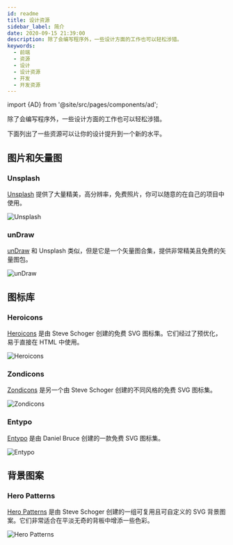 ```yaml
---
id: readme
title: 设计资源
sidebar_label: 简介
date: 2020-09-15 21:39:00
description: 除了会编写程序外，一些设计方面的工作也可以轻松涉猎。
keywords:
  - 前端
  - 资源
  - 设计
  - 设计资源
  - 开发
  - 开发资源
---
```


import {AD} from '@site/src/pages/components/ad';

<AD />

除了会编写程序外，一些设计方面的工作也可以轻松涉猎。

下面列出了一些资源可以让你的设计提升到一个新的水平。

## 图片和矢量图

### Unsplash

[Unsplash](https://unsplash.com/) 提供了大量精美，高分辨率，免费照片，你可以随意的在自己的项目中使用。

![Unsplash](https://tailwindcss.com/_next/static/media/unsplash.423c2dda15c11c6803adf4cf5297505e.jpg)

### unDraw

[unDraw](https://undraw.co/) 和 Unsplash 类似，但是它是一个矢量图合集，提供非常精美且免费的矢量图包。

![unDraw](https://tailwindcss.com/_next/static/media/undraw.7c2c552f4e7e5c0d3093272e31307e1f.png)

## 图标库

### Heroicons

[Heroicons](https://github.com/tailwindlabs/heroicons) 是由 Steve Schoger 创建的免费 SVG 图标集。它们经过了预优化，易于直接在 HTML 中使用。

![Heroicons](https://tailwindcss.com/_next/static/media/heroicons-ui.63f96eab03b5edf1f8bb0987d02f5b0c.png)

### Zondicons

[Zondicons](http://www.zondicons.com/) 是另一个由 Steve Schoger 创建的不同风格的免费 SVG 图标集。

![Zondicons](https://tailwindcss.com/_next/static/media/zondicons.c5c604f8a69ee1d93c11f561d22fabaf.png)

### Entypo

[Entypo](http://www.entypo.com/) 是由 Daniel Bruce 创建的一款免费 SVG 图标集。

![Entypo](https://tailwindcss.com/_next/static/media/entypo.22d7e4414587a7e17b7af9d3e573a986.png)

## 背景图案

### Hero Patterns

[Hero Patterns](http://www.heropatterns.com/) 是由 Steve Schoger 创建的一组可复用且可自定义的 SVG 背景图案。它们非常适合在平淡无奇的背板中增添一些色彩。

![Hero Patterns](https://tailwindcss.com/_next/static/media/hero-patterns.ab8a1b95480c2acefb197a9a9db36ef2.png)
